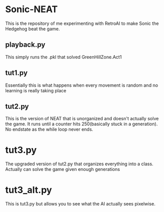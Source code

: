 # Sonic-NEAT
This is the repository of me experimenting with RetroAI to make Sonic the Hedgehog beat the game.

## playback.py
This simply runs the .pkl that solved GreenHillZone.Act1

## tut1.py
Essentially this is what happens when every movement is random and no learning is really taking place

## tut2.py
This is the version of NEAT that is unorganized and doesn't actually solve the game. It runs until a counter hits 250(basically stuck in a generation). No endstate as the while loop never ends.

# tut3.py
The upgraded version of tut2.py that organizes everything into a class. Actually can solve the game given enough generations

# tut3_alt.py
This is tut3.py but allows you to see what the AI actually sees pixelwise.
